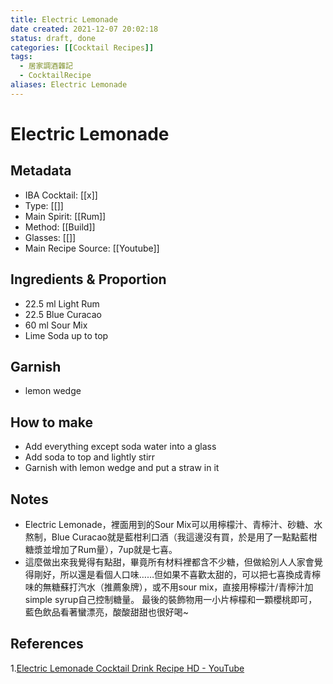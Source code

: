 ```yaml
---
title: Electric Lemonade
date created: 2021-12-07 20:02:18
status: draft, done
categories: [[Cocktail Recipes]]
tags:
  - 居家調酒雜記
  - CocktailRecipe
aliases: Electric Lemonade
---
```

# Electric Lemonade

## Metadata

- IBA Cocktail: [[x]]
- Type: [[]]
- Main Spirit: [[Rum]]
- Method: [[Build]]
- Glasses: [[]]
- Main Recipe Source: [[Youtube]]

## Ingredients & Proportion

- 22.5 ml Light Rum
- 22.5 Blue Curacao
- 60 ml Sour Mix
- Lime Soda up to top

## Garnish
- lemon wedge
 
## How to make

- Add everything except soda water into a glass
- Add soda to top and lightly stirr
- Garnish with lemon wedge and put a straw in it 

## Notes
- Electric Lemonade，裡面用到的Sour Mix可以用檸檬汁、青檸汁、砂糖、水熬制，Blue Curacao就是藍柑利口酒（我這邊沒有買，於是用了一點點藍柑糖漿並增加了Rum量），7up就是七喜。  
- 這麼做出來我覺得有點甜，畢竟所有材料裡都含不少糖，但做給別人人家會覺得剛好，所以還是看個人口味……但如果不喜歡太甜的，可以把七喜換成青檸味的無糖蘇打汽水（推薦象牌），或不用sour mix，直接用檸檬汁/青檸汁加simple syrup自己控制糖量。  最後的裝飾物用一小片檸檬和一顆櫻桃即可，藍色飲品看著蠻漂亮，酸酸甜甜也很好喝~  

## References

1.[Electric Lemonade Cocktail Drink Recipe HD - YouTube](https://www.youtube.com/watch?v=Xli2txQf84g)